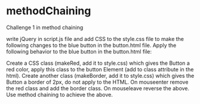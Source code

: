# methodChaining
Challenge 1 in method chaining

write jQuery in script.js file and add CSS to the style.css file to make the following changes to the blue button in the button.html file. Apply the following behavior to the blue button in the button.html file:

Create a CSS class (makeRed, add it to style.css) which gives the Button a red color, apply this class to the button Element (add to class attribute in the html).
Create another class (makeBorder, add it to style.css) which gives the Button a border of 2px, do not apply to the HTML.
On mouseenter remove the red class and add the border class.
On mouseleave reverse the above.
Use method chaining to achieve the above.

